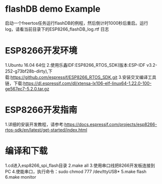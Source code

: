 # flashDB demo Example

启动一个freertos任务运行flashDB的例程，然后倒计时1000秒后重启。运行log，请看当前目录下的ESP8266_flashDB_log.rtf 日志

# ESP8266开发环境

1.Ubuntu 16.04 64位
2.使用乐鑫IDF:ESP8266_RTOS_SDK(版本:ESP-IDF v3.2-252-g73bf28b-dirty),下载:https://github.com/espressif/ESP8266_RTOS_SDK.git
3.安装交叉编译工具链，下载:https://dl.espressif.com/dl/xtensa-lx106-elf-linux64-1.22.0-100-ge567ec7-5.2.0.tar.gz

# ESP8266开发指南

1.详细的安装开发教程，请参考:https://docs.espressif.com/projects/esp8266-rtos-sdk/en/latest/get-started/index.html

# 编译和下载

1.cd进入esp8266_spi_flash目录
2.make all
3.使用串口线把8266开发板连接到PC
4.使能串口，执行命令：sudo chmod 777 /dev/ttyUSB*
5.make flash
6.make monitor
